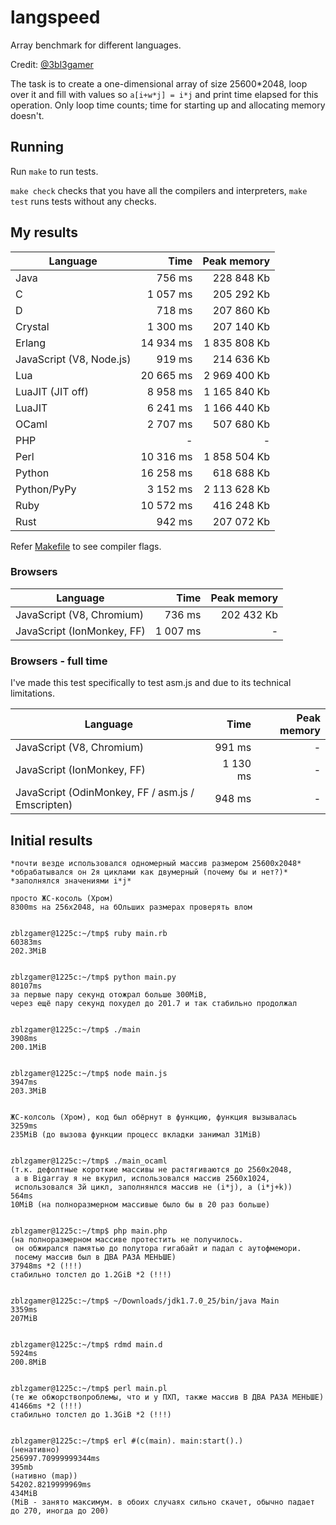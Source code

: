 langspeed
=========

Array benchmark for different languages.

Credit: [@3bl3gamer](https://github.com/3bl3gamer)

The task is to create a one-dimensional array of size 25600\*2048, loop over it and fill with values so `a[i+w*j] = i*j` and print time elapsed for this operation. Only loop time counts; time for starting up and allocating memory doesn't.


Running
-------

Run `make` to run tests.

`make check` checks that you have all the compilers and interpreters, `make test` runs tests without any checks.


My results
----------

Language                     | Time       | Peak memory
-----------------------------|-----------:|-------------:
Java                         |    756  ms |   228 848  Kb
C                            |  1 057  ms |   205 292  Kb
D                            |    718  ms |   207 860  Kb
Crystal                      |  1 300  ms |   207 140  Kb
Erlang                       | 14 934  ms | 1 835 808  Kb
JavaScript (V8, Node.js)     |    919  ms |   214 636  Kb
Lua                          | 20 665  ms | 2 969 400  Kb
LuaJIT (JIT off)             |  8 958  ms | 1 165 840  Kb
LuaJIT                       |  6 241  ms | 1 166 440  Kb
OCaml                        |  2 707  ms |   507 680  Kb
PHP                          |      -     |         -
Perl                         | 10 316  ms | 1 858 504  Kb
Python                       | 16 258  ms |   618 688  Kb
Python/PyPy                  |  3 152  ms | 2 113 628  Kb
Ruby                         | 10 572  ms |   416 248  Kb
Rust                         |    942  ms |   207 072  Kb

Refer [Makefile](Makefile) to see compiler flags.


### Browsers

Language                                        | Time        | Peak memory
------------------------------------------------|------------:|-------------:
JavaScript (V8, Chromium)                       |     736  ms |   202 432  Kb
JavaScript (IonMonkey, FF)                      |   1 007  ms |         -


### Browsers - full time

I've made this test specifically to test asm.js and due to its technical limitations.

Language                                          | Time        | Peak memory
--------------------------------------------------|------------:|-------------:
JavaScript (V8, Chromium)                         |     991  ms |         -
JavaScript (IonMonkey, FF)                        |   1 130  ms |         -
JavaScript (OdinMonkey, FF / asm.js / Emscripten) |     948  ms |         -


Initial results
---------------

```
*почти везде использовался одномерный массив размером 25600x2048*
*обрабатывался он 2я циклами как двумерный (почему бы и нет?)*
*заполнялся значениями i*j*

просто ЖС-косоль (Хром)
8300ms на 256x2048, на бОльших размерах проверять влом


zblzgamer@1225c:~/tmp$ ruby main.rb
60383ms
202.3MiB


zblzgamer@1225c:~/tmp$ python main.py
80107ms
за первые пару секунд отожрал больше 300MiB,
через ещё пару секунд похудел до 201.7 и так стабильно продолжал


zblzgamer@1225c:~/tmp$ ./main
3908ms
200.1MiB


zblzgamer@1225c:~/tmp$ node main.js
3947ms
203.3MiB


ЖС-колсоль (Хром), код был обёрнут в функцию, функция вызывалась
3259ms
235MiB (до вызова функции процесс вкладки занимал 31MiB)


zblzgamer@1225c:~/tmp$ ./main_ocaml
(т.к. дефолтные короткие массивы не растягиваются до 2560x2048,
 а в Bigarray я не вкурил, использовался массив 2560х1024,
 использовался 3й цикл, заполнянлся массив не (i*j), а (i*j+k))
564ms
10MiB (на полноразмерном массивые было бы в 20 раз больше)


zblzgamer@1225c:~/tmp$ php main.php
(на полноразмерном массиве протестить не получилось.
 он обжирался памятью до полутора гигабайт и падал с аутофмемори.
 посему массив был в ДВА РАЗА МЕНЬШЕ)
37948ms *2 (!!!)
стабильно толстел до 1.2GiB *2 (!!!)


zblzgamer@1225c:~/tmp$ ~/Downloads/jdk1.7.0_25/bin/java Main
3359ms
207MiB


zblzgamer@1225c:~/tmp$ rdmd main.d
5924ms
200.8MiB


zblzgamer@1225c:~/tmp$ perl main.pl
(те же обжорствопроблемы, что и у ПХП, также массив В ДВА РАЗА МЕНЬШЕ)
41466ms *2 (!!!)
стабильно толстел до 1.3GiB *2 (!!!)


zblzgamer@1225c:~/tmp$ erl #(c(main). main:start().)
(ненативно)
256997.70999999344ms
395mb
(нативно (map))
54202.8219999969ms
434MiB
(MiB - занято максимум. в обоих случаях сильно скачет, обычно падает до 270, иногда до 200)
```
